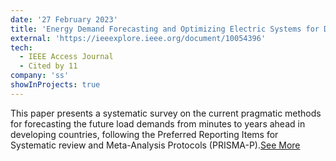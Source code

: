 ```yaml
---
date: '27 February 2023'
title: 'Energy Demand Forecasting and Optimizing Electric Systems for Developing Countries'
external: 'https://ieeexplore.ieee.org/document/10054396'
tech:
  - IEEE Access Journal
  - Cited by 11
company: 'ss'
showInProjects: true
---
```


This paper presents a systematic survey on the current pragmatic methods for forecasting the future load demands from minutes to years ahead in developing countries, following the Preferred Reporting Items for Systematic review and Meta-Analysis Protocols (PRISMA-P).[See More](https://ieeexplore.ieee.org/document/10054396)